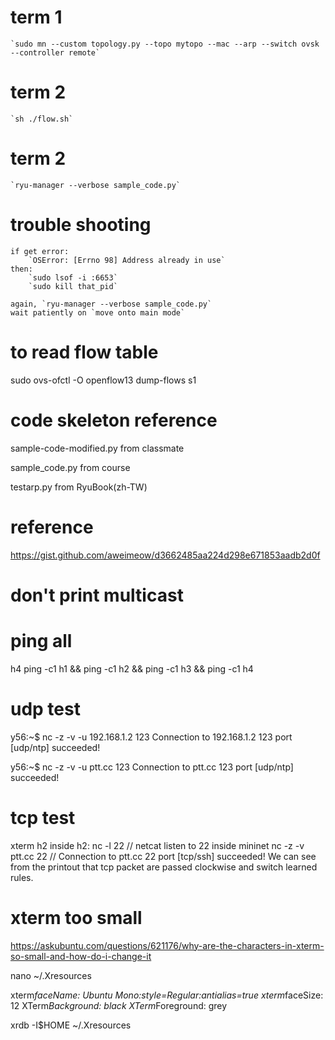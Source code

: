 # term 1

    `sudo mn --custom topology.py --topo mytopo --mac --arp --switch ovsk --controller remote`

# term 2

    `sh ./flow.sh`

# term 2

    `ryu-manager --verbose sample_code.py`
# trouble shooting
    if get error:
        `OSError: [Errno 98] Address already in use`
    then:
        `sudo lsof -i :6653`
        `sudo kill that_pid`

    again, `ryu-manager --verbose sample_code.py`
    wait patiently on `move onto main mode`

# to read flow table
sudo ovs-ofctl -O openflow13 dump-flows s1

# code skeleton reference

sample-code-modified.py
    from classmate

sample_code.py
    from course

testarp.py
    from RyuBook(zh-TW)

# reference
https://gist.github.com/aweimeow/d3662485aa224d298e671853aadb2d0f

# don't print multicast

# ping all 
h4 ping -c1 h1 && ping -c1 h2 && ping -c1 h3 && ping -c1 h4

# udp test
y56:~$ nc -z -v -u 192.168.1.2 123
Connection to 192.168.1.2 123 port [udp/ntp] succeeded!

y56:~$ nc -z -v -u ptt.cc 123
Connection to ptt.cc 123 port [udp/ntp] succeeded!

# tcp test
xterm h2
inside h2: nc -l 22 // netcat listen to 22
inside mininet
nc -z -v ptt.cc 22
// Connection to ptt.cc 22 port [tcp/ssh] succeeded!
We can see from the printout that tcp packet are passed clockwise and switch learned rules.

# xterm too small
https://askubuntu.com/questions/621176/why-are-the-characters-in-xterm-so-small-and-how-do-i-change-it

nano ~/.Xresources

xterm*faceName: Ubuntu Mono:style=Regular:antialias=true
xterm*faceSize: 12
XTerm*Background: black
XTerm*Foreground: grey

xrdb -I$HOME ~/.Xresources

